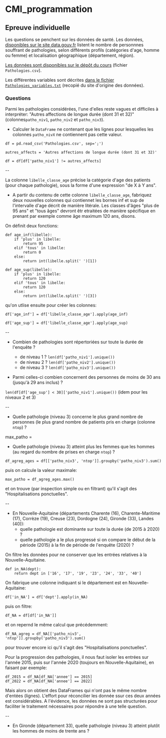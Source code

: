 # CMI_programmation

## Epreuve individuelle

Les questions se penchent sur les données de santé. Les données, [disponibles sur le site data.gouv.fr](https://www.data.gouv.fr/fr/datasets/effectif-de-patients-par-pathologie-sexe-classe-dage-et-territoire-departement-region/) listent le nombre de personnnes souffrant de pathologies, selon différents profils (catégories d'age, homme ou femme) et localisation géographique (département, région).

[Les données sont disponibles sur le dépôt du cours](https://github.com/guywiz/CMI_programmation/tree/main/data) (fichier `Pathologies.csv`).

Les différentes variables sont décrites [dans le fichier `Pathologies_variables.txt`](https://github.com/guywiz/CMI_programmation/tree/main/data/Pathologies_variables.txt) (recopié du site d'origine des données).

### Questions

Parmi les pathologies considérées, l'une d'elles reste vagues et difficiles à interpréter: "Autres affections de longue durée (dont 31 et 32)" (colonnes`patho_niv1`, `patho_niv2` et `patho_niv3`).

* Calculer le `DataFrame` ne contenant que les lignes pour lesquelles les colonnes `patho_nivX` ne contiennent pas cette valeur.

`df = pd.read_csv('Pathologies.csv', sep=';')`

`autres_affects = 'Autres affections de longue durée (dont 31 et 32)'`

`df = df[df['patho_niv1'] != autres_affects]`

--

La colonne `libelle_classe_age` précise la catégorie d'age des patients (pour chaque pathologie), sous la forme d'une expression "de X à Y ans".

* A partir du contenu de cette colonne `libelle_classe_age`, fabriquez deux nouvelles colonnes qui contiennet les bornes inf et sup de l'intervalle d'age décrit de manière litérale. Les classes d'âges "plus de 95 ans" et "tous âges" devront êtr etraitées de manière spécifique en prenant par exemple comme âge maximum 120 ans, disons.

On définit deux fonctions:

```
def age_inf(libelle):
    if 'plus' in libelle:
        return 95
    elif 'tous' in libelle:
        return 0
    else:
        return int(libelle.split(' ')[1])

def age_sup(libelle):
    if 'plus' in libelle:
        return 120
    elif 'tous' in libelle:
        return 120
    else:
        return int(libelle.split(' ')[3])
```

qu'on utlise ensuite pour créer les colonnes:

`df['age_inf'] = df['libelle_classe_age'].apply(age_inf)`

`df['age_sup'] = df['libelle_classe_age'].apply(age_sup)`

--

* Combien de pathologies sont répertoriées sur toute la durée de l'enquête ?
    * de niveau 1 ? `len(df['patho_niv1'].unique())`
    * de niveau 2 ? `len(df['patho_niv2'].unique())`
    * de niveau 3 ? `len(df['patho_niv3'].unique())`

* Parmi celles-ci combien concernent des personnes de moins de 30 ans (jusqu'à 29 ans inclus) ?

`len(df[df['age_sup'] < 30]['patho_niv1'].unique())` (idem pour les niveaux 2 et 3)

--

* Quelle pathologie (niveau 3) concerne le plus grand nombre de personnes (le plus grand nombre de patients pris en charge (colonne `ntop`) ?

max_patho = 

* Quelle pathologie (niveau 3) atteint plus les femmes que les hommes (au regard du nombre de prises en charge `ntop`) ?

`df_agreg_ages = df[['patho_niv3', 'ntop']].groupby('patho_niv3').sum()`

puis on calcule la valeur maximale:

`max_patho = df_agreg_ages.max()`

et on trouve (par inspection simple ou en filtrant) qu'il s'agit des "Hospitalisations ponctuelles".

--

* En Nouvelle-Aquitaine (départements Charente (16), Charente-Maritime (17), Corrèze (19), Creuse (23), Dordogne (24), Gironde (33), Landes (40)):
    * quelle pathologie est dominante sur toute la durée (de 2015 à 2020) ?
    * quelle pathologie a le plus progressé si on compare le début de la période (2015) à la fin de période de l'enquête (2020) ?

On filtre les données pour ne conserver que les entrées relatives à la Nouvelle-Aquitaine.

```
def in_NA(dept):
    return dept in ['16', '17', '19', '23', '24', '33', '40']
```

On fabrique une colonne indiquant si le département est en Nouvelle-Aquitaine:

`df['in_NA'] = df['dept'].apply(in_NA)`

puis on filtre:

`df_NA = df[df['in_NA']]`

et on repernd le même calcul que précédemment:

`df_NA_agreg = df_NA[['patho_niv3', 'ntop']].groupby('patho_niv3').sum()`

pour trouver encore ici qu'il s'agit des "Hospitalisations ponctuelles".

Pour la progression des pathologies, il nous faut isoler les entrées sur l'année 2015, puis sur l'année 2020 (toujours en Nouvelle-Aquitaine), en faisant par exemple:

```
df_2015 = df_NA[df_NA['annee'] == 2015]
df_2022 = df_NA[df_NA['annee'] == 2022]
```

Mais alors on obtient des DataFrames qui n'ont pas le même nombre d'entées (lignes). L'effort pour réconcilier les donnée ssur ces deux années est considérables. A l'évidence, les données ne sont pas structurées pour faciliter le traitement nécessaires pour répondre à une telle question.

--

* En Gironde (département 33), quelle pathologie (niveau 3) atteint plutôt les hommes de moins de trente ans ?


